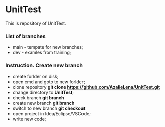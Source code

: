 # UnitTest

 This is repository of UnitTest.

### List of branches

- main - tempate for new branches;
- dev - examles from training;

### Instruction. Create new branch

- create forlder on disk;
- open cmd and goto to new forlder;
- clone repository **git clone https://github.com/AzalieLena/UnitTest.git**
- change directory to **UnitTest**;
- check branch **git branch**
- create new branch **git branch <NAME>**
- switch to new branch **git checkout <NAME>**
- open project in Idea/Eclipse/VSCode;
- write new code;
